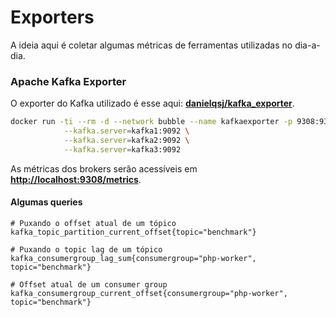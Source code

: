 # Exporters

A ideia aqui é coletar algumas métricas de ferramentas utilizadas no dia-a-dia.

### Apache Kafka Exporter

O exporter do Kafka utilizado é esse aqui: **[danielqsj/kafka_exporter](https://github.com/danielqsj/kafka_exporter)**.

```bash
docker run -ti --rm -d --network bubble --name kafkaexporter -p 9308:9308 danielqsj/kafka-exporter \
            --kafka.server=kafka1:9092 \
            --kafka.server=kafka2:9092 \
            --kafka.server=kafka3:9092
```

As métricas dos brokers serão acessíveis em **[http://localhost:9308/metrics](http://localhost:9308/metrics)**.

#### Algumas queries

```pomsql
# Puxando o offset atual de um tópico
kafka_topic_partition_current_offset{topic="benchmark"}

# Puxando o topic lag de um tópico
kafka_consumergroup_lag_sum{consumergroup="php-worker", topic="benchmark"}

# Offset atual de um consumer group
kafka_consumergroup_current_offset{consumergroup="php-worker", topic="benchmark"}
```